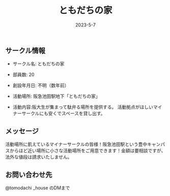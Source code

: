 ﻿---
title: 'ともだちの家'
excerpt: ''
date: '2023-5-7'
iconImage: '/assets/023/icon.png'
coverImage: '/assets/023/cover.jpg'
ogImage:
  url: '/assets/023/icon.png'
tags:
  - 'サークル'
  
---

## サークル情報
- サークル名: ともだちの家
- 部員数: 20
- 創設年月日: 不明（数年前）
- 活動場所: 阪急池田駅地下「ともだちの家」

- 活動内容:阪大生が集まって駄弁る場所を提供する。
  活動拠点がほしいマイナーサークルにも安くでスペースを貸し出す。

## メッセージ
活動場所に飢えているマイナーサークルの皆様！阪急池田駅という豊中キャンパスからほど近い場所に小さな活動場所をご用意できます！金額は要相談ですが、法外な値段は請求いたしません。

## お問い合わせ先
@tomodachi _house  のDMまで

